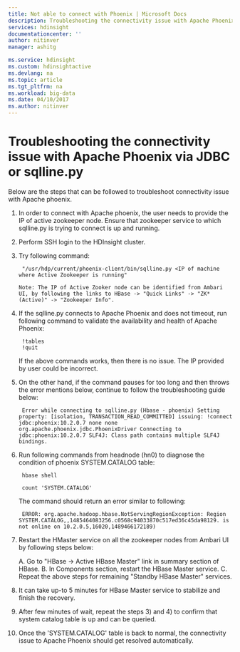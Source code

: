 ```yaml
---
title: Not able to connect with Phoenix | Microsoft Docs
description: Troubleshooting the connectivity issue with Apache Phoenix via JDBC or sqlline.py.
services: hdinsight
documentationcenter: ''
author: nitinver
manager: ashitg

ms.service: hdinsight
ms.custom: hdinsightactive
ms.devlang: na
ms.topic: article
ms.tgt_pltfrm: na
ms.workload: big-data
ms.date: 04/10/2017
ms.author: nitinver
---
```


# Troubleshooting the connectivity issue with Apache Phoenix via JDBC or sqlline.py

Below are the steps that can be followed to troubleshoot connectivity issue with Apache phoenix. 

1) In order to connect with Apache phoenix, the user needs to provide the IP of active zookeeper node. Ensure that zookeeper service to which sqlline.py is trying to connect is up and running.
2) Perform SSH login to the HDInsight cluster.
3) Try following command:
        
        "/usr/hdp/current/phoenix-client/bin/sqlline.py <IP of machine where Active Zookeeper is running"
        
       Note: The IP of Active Zooker node can be identified from Ambari UI, by following the links to HBase -> "Quick Links" -> "ZK* (Active)" -> "Zookeeper Info". 
       
4) If the sqlline.py connects to Apache Phoenix and does not timeout, run following command to validate the availability and health of Apache Phoenix:
    
        !tables
        !quit
        
   If the above commands works, then there is no issue. The IP provided by user could be incorrect.
   
5) On the other hand, if the command pauses for too long and then throws the error mentions below, continue to follow the troubleshooting guide below:

        Error while connecting to sqlline.py (Hbase - phoenix) Setting property: [isolation, TRANSACTION_READ_COMMITTED] issuing: !connect jdbc:phoenix:10.2.0.7 none none org.apache.phoenix.jdbc.PhoenixDriver Connecting to jdbc:phoenix:10.2.0.7 SLF4J: Class path contains multiple SLF4J bindings. 
        
6) Run following commands from headnode (hn0) to diagnose the condition of phoenix SYSTEM.CATALOG table:

        hbase shell
        
        count 'SYSTEM.CATALOG'
        
      The command should return an error similar to following: 
      
        ERROR: org.apache.hadoop.hbase.NotServingRegionException: Region SYSTEM.CATALOG,,1485464083256.c0568c94033870c517ed36c45da98129. is not online on 10.2.0.5,16020,1489466172189) 
        
7) Restart the HMaster service on all the zookeeper nodes from Ambari UI by following steps below:

    A. Go to "HBase -> Active HBase Master" link in summary section of HBase. 
    B. In Components section, restart the HBase Master service.
    C. Repeat the above steps for remaining "Standby HBase Master" services. 
    
8) It can take up-to 5 minutes for HBase Master service to stabilize and finish the recovery. 

9) After few minutes of wait, repeat the steps 3) and 4) to confirm that system catalog table is up and can be queried. 

10) Once the 'SYSTEM.CATALOG' table is back to normal, the connectivity issue to Apache Phoenix should get resolved automatically.

        